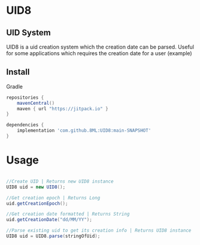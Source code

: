 # UID8
## UID System

UID8 is a uid creation system which the creation date can be parsed.
Useful for some applications which requires the creation date for a user (example)

## Install

Gradle
```groovy
repositories {
    mavenCentral()
    maven { url "https://jitpack.io" }
}

dependencies {
    implementation 'com.github.8ML:UID8:main-SNAPSHOT'
}
```

# Usage

```java

//Create UID | Returns new UID8 instance
UID8 uid = new UID8();

//Get creation epoch | Returns Long
uid.getCreationEpoch();

//Get creation date formatted | Returns String
uid.getCreationDate("dd/MM/YY");

//Parse existing uid to get its creation info | Returns UID8 instance
UID8 uid = UID8.parse(stringOfUid); 

```
